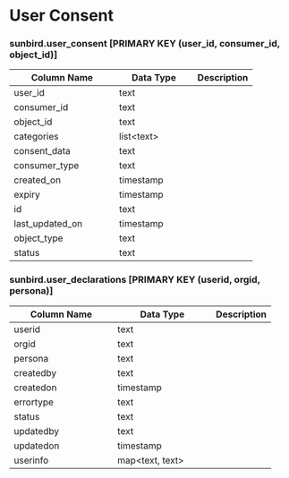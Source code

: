 # User Consent

### sunbird.user\_consent \[PRIMARY KEY (user\_id, consumer\_id, object\_id)]

<table><thead><tr><th width="172.33333333333331">Column Name</th><th width="124">Data Type</th><th>Description</th></tr></thead><tbody><tr><td>user_id</td><td>text</td><td></td></tr><tr><td>consumer_id</td><td>text</td><td></td></tr><tr><td>object_id</td><td>text</td><td></td></tr><tr><td>categories</td><td>list&#x3C;text></td><td></td></tr><tr><td>consent_data</td><td>text</td><td></td></tr><tr><td>consumer_type</td><td>text</td><td></td></tr><tr><td>created_on</td><td>timestamp</td><td></td></tr><tr><td>expiry</td><td>timestamp</td><td></td></tr><tr><td>id</td><td>text</td><td></td></tr><tr><td>last_updated_on</td><td>timestamp</td><td></td></tr><tr><td>object_type</td><td>text</td><td></td></tr><tr><td>status</td><td>text</td><td></td></tr></tbody></table>

### sunbird.user\_declarations \[PRIMARY KEY (userid, orgid, persona)]

<table><thead><tr><th width="169.33333333333331">Column Name</th><th width="160">Data Type</th><th>Description</th></tr></thead><tbody><tr><td>userid</td><td>text</td><td></td></tr><tr><td>orgid</td><td>text</td><td></td></tr><tr><td>persona</td><td>text</td><td></td></tr><tr><td>createdby</td><td>text</td><td></td></tr><tr><td>createdon</td><td>timestamp</td><td></td></tr><tr><td>errortype</td><td>text</td><td></td></tr><tr><td>status</td><td>text</td><td></td></tr><tr><td>updatedby</td><td>text</td><td></td></tr><tr><td>updatedon</td><td>timestamp</td><td></td></tr><tr><td>userinfo</td><td>map&#x3C;text, text></td><td></td></tr></tbody></table>

